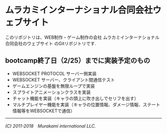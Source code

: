 # ムラカミインターナショナル合同会社ウェブサイト  

このリポジトリは、WEB制作・ゲーム制作の会社
ムラカミインターナショナル合同会社のウェブサイト
のGitリポジトリです.  

## bootcamp終了日（2/25）までに実装予定のもの  
- WEBSOCKET PROTOCOL サーバー側実装
- WEBSOCKET サーバー、クライアント間通信テスト
- ゲームエンジンの基盤を無限ループで実装
- スプライトアニメーションクラスを実装
- チャット機能を実装（キャラの頭上に吹き出しでセリフを出す）
- マルチプレイヤー機能を実装（キャラの位置情報、ダメージ情報、ステート情報等をWEBSOCKETで通信）

---
_(C) 2011-2018　Murakami international LLC._
